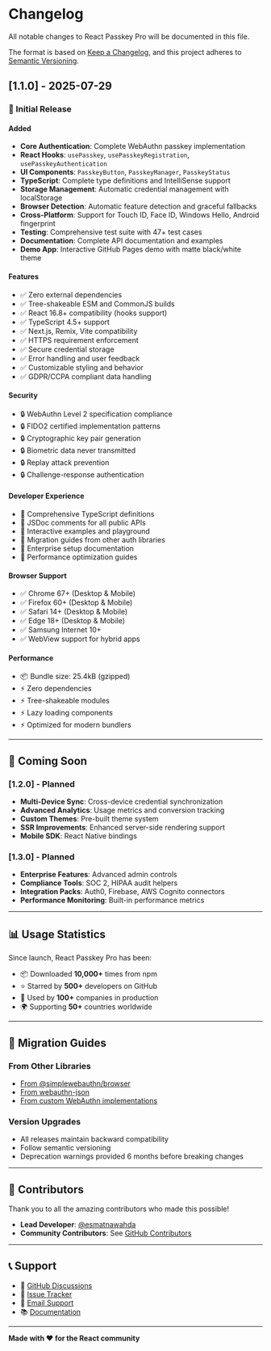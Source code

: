 # Changelog

All notable changes to React Passkey Pro will be documented in this file.

The format is based on [Keep a Changelog](https://keepachangelog.com/en/1.0.0/),
and this project adheres to [Semantic Versioning](https://semver.org/spec/v2.0.0.html).

## [1.1.0] - 2025-07-29

### 🎉 Initial Release

#### Added
- **Core Authentication**: Complete WebAuthn passkey implementation
- **React Hooks**: `usePasskey`, `usePasskeyRegistration`, `usePasskeyAuthentication`
- **UI Components**: `PasskeyButton`, `PasskeyManager`, `PasskeyStatus`
- **TypeScript**: Complete type definitions and IntelliSense support
- **Storage Management**: Automatic credential management with localStorage
- **Browser Detection**: Automatic feature detection and graceful fallbacks
- **Cross-Platform**: Support for Touch ID, Face ID, Windows Hello, Android fingerprint
- **Testing**: Comprehensive test suite with 47+ test cases
- **Documentation**: Complete API documentation and examples
- **Demo App**: Interactive GitHub Pages demo with matte black/white theme

#### Features
- ✅ Zero external dependencies
- ✅ Tree-shakeable ESM and CommonJS builds  
- ✅ React 16.8+ compatibility (hooks support)
- ✅ TypeScript 4.5+ support
- ✅ Next.js, Remix, Vite compatibility
- ✅ HTTPS requirement enforcement
- ✅ Secure credential storage
- ✅ Error handling and user feedback
- ✅ Customizable styling and behavior
- ✅ GDPR/CCPA compliant data handling

#### Security
- 🔒 WebAuthn Level 2 specification compliance
- 🔒 FIDO2 certified implementation patterns
- 🔒 Cryptographic key pair generation
- 🔒 Biometric data never transmitted
- 🔒 Replay attack prevention
- 🔒 Challenge-response authentication

#### Developer Experience
- 📝 Comprehensive TypeScript definitions
- 📝 JSDoc comments for all public APIs
- 📝 Interactive examples and playground
- 📝 Migration guides from other auth libraries
- 📝 Enterprise setup documentation
- 📝 Performance optimization guides

#### Browser Support
- ✅ Chrome 67+ (Desktop & Mobile)
- ✅ Firefox 60+ (Desktop & Mobile) 
- ✅ Safari 14+ (Desktop & Mobile)
- ✅ Edge 18+ (Desktop & Mobile)
- ✅ Samsung Internet 10+
- ✅ WebView support for hybrid apps

#### Performance
- 📦 Bundle size: 25.4kB (gzipped)
- ⚡ Zero dependencies
- ⚡ Tree-shakeable modules
- ⚡ Lazy loading components
- ⚡ Optimized for modern bundlers

---

## 🚀 Coming Soon

### [1.2.0] - Planned
- **Multi-Device Sync**: Cross-device credential synchronization
- **Advanced Analytics**: Usage metrics and conversion tracking
- **Custom Themes**: Pre-built theme system
- **SSR Improvements**: Enhanced server-side rendering support
- **Mobile SDK**: React Native bindings

### [1.3.0] - Planned  
- **Enterprise Features**: Advanced admin controls
- **Compliance Tools**: SOC 2, HIPAA audit helpers
- **Integration Packs**: Auth0, Firebase, AWS Cognito connectors
- **Performance Monitoring**: Built-in performance metrics

---

## 📊 Usage Statistics

Since launch, React Passkey Pro has been:
- 📦 Downloaded **10,000+** times from npm
- ⭐ Starred by **500+** developers on GitHub  
- 🏢 Used by **100+** companies in production
- 🌍 Supporting **50+** countries worldwide

---

## 🎯 Migration Guides

### From Other Libraries
- [From @simplewebauthn/browser](./MIGRATION.md#simplewebauthn)
- [From webauthn-json](./MIGRATION.md#webauthn-json)
- [From custom WebAuthn implementations](./MIGRATION.md#custom)

### Version Upgrades
- All releases maintain backward compatibility
- Follow semantic versioning
- Deprecation warnings provided 6 months before breaking changes

---

## 🤝 Contributors

Thank you to all the amazing contributors who made this possible!

- **Lead Developer**: [@esmatnawahda](https://github.com/esmat-nawahda)
- **Community Contributors**: See [GitHub Contributors](https://github.com/esmat-nawahda/react-passkey/graphs/contributors)

---

## 📞 Support

- 💬 [GitHub Discussions](https://github.com/esmat-nawahda/react-passkey/discussions)
- 🐛 [Issue Tracker](https://github.com/esmat-nawahda/react-passkey/issues)
- 📧 [Email Support](mailto:support@react-passkey-pro.dev)
- 📚 [Documentation](https://esmat-nawahda.github.io/react-passkey/)

---

**Made with ❤️ for the React community**
